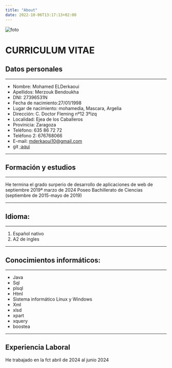 ```yaml
---
title: "About"
date: 2022-10-06T13:17:13+02:00
---
```


![foto](https://avatars.githubusercontent.com/u/58991385?s=40&v=4)
# CURRICULUM  VITAE

## Datos personales
___
* Nombre: Mohamed ELDerkaoui
* Apellidos: Merzouk Bendoukha                           
* DNI: 27396531N
* Fecha de nacimiento:27/01/1998
* Lugar de nacimiento: mohamedia, Mascara, Argelia    
* Dirección: C. Doctor Fleming nº12 3ºizq
* Localidad: Ejea de los Caballeros
* Provinicia: Zaragoza
* Teléfono: 635 86 72 72
* Teléfono 2: 676768066
* E-mail: mderkaoui10@gmail.com
* git ;[aqui](https://github.com/MohamedElderkaoui)
****
## Formación y estudios
****
He termina el grado surperio de desarrollo de aplicaciones de web  de septiembre 2019ª marzo de 2024
Poseo Bachillerato de Ciencias (septiembre de 2015-mayo de 2019)
********************************
## Idioma:
***
1. Español nativo
1. A2 de ingles
***

## Conocimientos informáticos:
***
* Java
* Sql 
* plsql
* Html
* Sistema informático Linux  y Windows
* Xml
* xlsd
* xpart
* xquery
* boostea

****

## Experiencia Laboral
He trabajado en la fct abril de 2024 al junio 2024